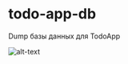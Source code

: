 # todo-app-db
Dump базы данных для TodoApp

![alt-text](https://sun9-13.userapi.com/impg/5OJdHmTVaJp6NsRhbp4N2wcgjUWoXZYYRaE47A/ZRMDSm1NXh0.jpg?size=1002x724&quality=96&sign=9004bee4c6793822c116f3bc68f68cbf&type=album)
